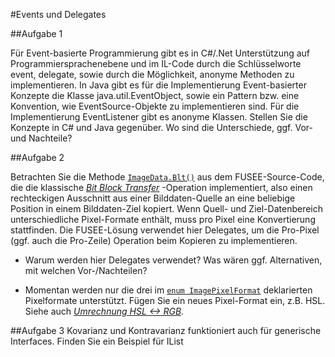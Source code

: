 #Events und Delegates

##Aufgabe 1

Für Event-basierte Programmierung gibt es in C#/.Net Unterstützung auf Programmiersprachenebene 
und im IL-Code durch die Schlüsselworte event, delegate, sowie durch die Möglichkeit, anonyme 
Methoden zu implementieren. In Java gibt es für die Implementierung Event-basierter Konzepte
die Klasse java.util.EventObject, sowie ein Pattern bzw. eine Konvention, wie 
EventSource-Objekte zu implementieren sind. Für die Implementierung EventListener gibt es 
anonyme Klassen. Stellen Sie die Konzepte in C# und Java gegenüber. Wo sind die Unterschiede,
ggf. Vor- und Nachteile?

##Aufgabe 2

Betrachten Sie die Methode [`ImageData.Blt()`](https://github.com/FUSEEProjectTeam/Fusee/blob/develop/src/Base/Common/ImageData.cs#L199)
aus dem FUSEE-Source-Code, die die klassische [_Bit Block Transfer_](https://de.wikipedia.org/wiki/Bit_blit)
-Operation implementiert, also einen rechteckigen Ausschnitt aus einer Bilddaten-Quelle an 
eine beliebige Position in einem Bilddaten-Ziel kopiert. Wenn Quell- und Ziel-Datenbereich
unterschiedliche Pixel-Formate enthält, muss pro Pixel eine Konvertierung stattfinden. Die 
FUSEE-Lösung verwendet hier Delegates, um die Pro-Pixel (ggf. auch die Pro-Zeile) Operation
beim Kopieren zu implementieren.
 - Warum werden hier Delegates verwendet? Was wären ggf. Alternativen, mit welchen 
   Vor-/Nachteilen?
   
 - Momentan werden nur die drei im [`enum ImagePixelFormat`](https://github.com/FUSEEProjectTeam/Fusee/blob/develop/src/Base/Common/ImageData.cs#L11)
   deklarierten Pixelformate unterstützt. Fügen Sie ein neues Pixel-Format ein, z.B. HSL.
   Siehe auch [_Umrechnung HSL <-> RGB_](https://de.wikipedia.org/wiki/HSV-Farbraum).       


##Aufgabe 3
Kovarianz und Kontravarianz funktioniert auch für generische Interfaces. Finden Sie ein Beispiel für IList<T>
